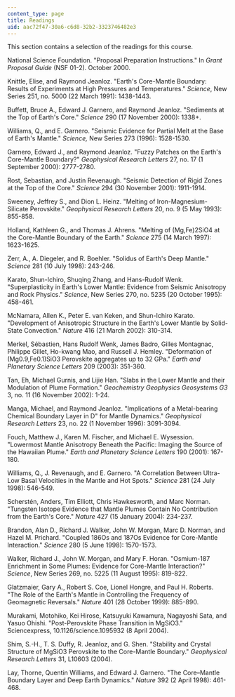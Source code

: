 ```yaml
---
content_type: page
title: Readings
uid: aac72f47-30a6-c6d8-32b2-3323746482e3
---
```


This section contains a selection of the readings for this course.

National Science Foundation. "Proposal Preparation Instructions." In _Grant Proposal Guide_ (NSF 01-2). October 2000.

Knittle, Elise, and Raymond Jeanloz. "Earth's Core-Mantle Boundary: Results of Experiments at High Pressures and Temperatures." _Science_, New Series 251, no. 5000 (22 March 1991): 1438-1443.

Buffett, Bruce A., Edward J. Garnero, and Raymond Jeanloz. "Sediments at the Top of Earth's Core." _Science_ 290 (17 November 2000): 1338+.

Williams, Q., and E. Garnero. "Seismic Evidence for Partial Melt at the Base of Earth's Mantle." _Science,_ New Series 273 (1996): 1528-1530.

Garnero, Edward J., and Raymond Jeanloz. "Fuzzy Patches on the Earth's Core-Mantle Boundary?" _Geophysical Research Letters_ 27, no. 17 (1 September 2000): 2777-2780.

Rost, Sebastian, and Justin Revenaugh. "Seismic Detection of Rigid Zones at the Top of the Core." _Science_ 294 (30 November 2001): 1911-1914.

Sweeney, Jeffrey S., and Dion L. Heinz. "Melting of Iron-Magnesium-Silicate Perovskite." _Geophysical Research Letters_ 20, no. 9 (5 May 1993): 855-858.

Holland, Kathleen G., and Thomas J. Ahrens. "Melting of (Mg,Fe)2SiO4 at the Core-Mantle Boundary of the Earth." _Science_ 275 (14 March 1997): 1623-1625.

Zerr, A., A. Diegeler, and R. Boehler. "Solidus of Earth's Deep Mantle." _Science_ 281 (10 July 1998): 243-246.

Karato, Shun-Ichiro, Shuqing Zhang, and Hans-Rudolf Wenk. "Superplasticity in Earth's Lower Mantle: Evidence from Seismic Anisotropy and Rock Physics." _Science_, New Series 270, no. 5235 (20 October 1995): 458-461.

McNamara, Allen K., Peter E. van Keken, and Shun-Ichiro Karato. "Development of Anisotropic Structure in the Earth's Lower Mantle by Solid-State Convection." _Nature_ 416 (21 March 2002): 310-314.

Merkel, Sébastien, Hans Rudolf Wenk, James Badro, Gilles Montagnac, Philippe Gillet, Ho-kwang Mao, and Russell J. Hemley. "Deformation of (Mg0.9,Fe0.1)SiO3 Perovskite aggregates up to 32 GPa." _Earth and Planetary Science Letters_ 209 (2003): 351-360.

Tan, Eh, Michael Gurnis, and Lijie Han. "Slabs in the Lower Mantle and their Modulation of Plume Formation." _Geochemistry Geophysics Geosystems G3_ 3, no. 11 (16 November 2002): 1-24.

Manga, Michael, and Raymond Jeanloz. "Implications of a Metal-bearing Chemical Boundary Layer in D" for Mantle Dynamics." _Geophysical Research Letters_ 23, no. 22 (1 November 1996): 3091-3094.

Fouch, Matthew J., Karen M. Fischer, and Michael E. Wysession. "Lowermost Mantle Anisotropy Beneath the Pacific: Imaging the Source of the Hawaiian Plume." _Earth and Planetary Science Letters_ 190 (2001): 167-180.

Williams, Q., J. Revenaugh, and E. Garnero. "A Correlation Between Ultra-Low Basal Velocities in the Mantle and Hot Spots." _Science_ 281 (24 July 1998): 546-549.

Scherstén, Anders, Tim Elliott, Chris Hawkesworth, and Marc Norman. "Tungsten Isotope Evidence that Mantle Plumes Contain No Contribution from the Earth's Core." _Nature_ 427 (15 January 2004): 234-237.

Brandon, Alan D., Richard J. Walker, John W. Morgan, Marc D. Norman, and Hazel M. Prichard. "Coupled 186Os and 187Os Evidence for Core-Mantle Interaction." _Science_ 280 (5 June 1998): 1570-1573.

Walker, Richard J., John W. Morgan, and Mary F. Horan. "Osmium-187 Enrichment in Some Plumes: Evidence for Core-Mantle Interaction?" _Science_, New Series 269, no. 5225 (11 August 1995): 819-822.

Glatzmaier, Gary A., Robert S. Coe, Lionel Hongre, and Paul H. Roberts. "The Role of the Earth's Mantle in Controlling the Frequency of Geomagnetic Reversals." _Nature_ 401 (28 October 1999): 885-890.

Murakami, Motohiko, Kei Hirose, Katsuyuki Kawamura, Nagayoshi Sata, and Yasuo Ohishi. "Post-Perovskite Phase Transition in MgSiO3." Sciencexpress, 10.1126/science.1095932 (8 April 2004).

Shim, S.-H., T. S. Duffy, R. Jeanloz, and G. Shen. "Stability and Crystal Structure of MgSiO3 Perovskite to the Core-Mantle Boundary." _Geophysical Research Letters_ 31, L10603 (2004).

Lay, Thorne, Quentin Williams, and Edward J. Garnero. "The Core–Mantle Boundary Layer and Deep Earth Dynamics." _Nature_ 392 (2 April 1998): 461-468.